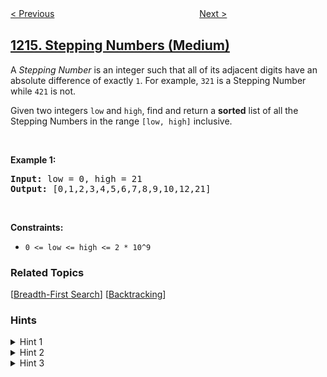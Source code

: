 <!--|This file generated by command(leetcode description); DO NOT EDIT.    |-->
<!--+----------------------------------------------------------------------+-->
<!--|@author    openset <openset.wang@gmail.com>                           |-->
<!--|@link      https://github.com/openset                                 |-->
<!--|@home      https://github.com/openset/leetcode                        |-->
<!--+----------------------------------------------------------------------+-->

[< Previous](../two-sum-bsts "Two Sum BSTs")
　　　　　　　　　　　　　　　　
[Next >](../valid-palindrome-iii "Valid Palindrome III")

## [1215. Stepping Numbers (Medium)](https://leetcode.com/problems/stepping-numbers "步进数")

<p>A <em>Stepping Number</em> is&nbsp;an integer&nbsp;such that&nbsp;all of its adjacent digits have an absolute difference of exactly <code>1</code>. For example, <code>321</code> is a Stepping Number while <code>421</code> is not.</p>

<p>Given two integers <code>low</code> and <code>high</code>, find and return a <strong>sorted</strong> list of all the Stepping Numbers in the range <code>[low, high]</code>&nbsp;inclusive.</p>

<p>&nbsp;</p>
<p><strong>Example 1:</strong></p>
<pre><strong>Input:</strong> low = 0, high = 21
<strong>Output:</strong> [0,1,2,3,4,5,6,7,8,9,10,12,21]
</pre>
<p>&nbsp;</p>
<p><strong>Constraints:</strong></p>

<ul>
	<li><code>0 &lt;= low &lt;= high &lt;= 2 * 10^9</code></li>
</ul>

### Related Topics
  [[Breadth-First Search](../../tag/breadth-first-search/README.md)]
  [[Backtracking](../../tag/backtracking/README.md)]

### Hints
<details>
<summary>Hint 1</summary>
Try to generate the numbers using recursion.
</details>

<details>
<summary>Hint 2</summary>
In one step in the recursion, add a valid digit to the right of the current number.
</details>

<details>
<summary>Hint 3</summary>
Save the number if it's in the range between low and high.
</details>
